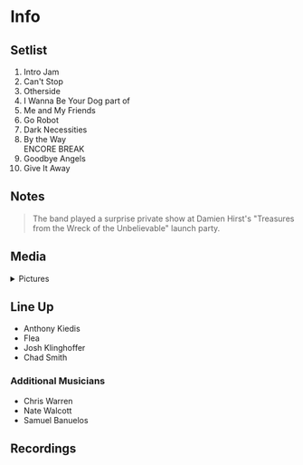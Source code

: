 # Info

## Setlist

1. Intro Jam
2. Can't Stop
3. Otherside
4. I Wanna Be Your Dog part of
5. Me and My Friends
6. Go Robot
7. Dark Necessities
8. By the Way
<br> ENCORE BREAK
9. Goodbye Angels
10. Give It Away

## Notes

> The band played a surprise private show at Damien Hirst's "Treasures from the Wreck of the Unbelievable" launch party.

## Media 

<details>
  <summary>Pictures</summary>
  <!--<img alt="Setlist" title="Setlist" src="_.jpg" height="200" />
  <img alt="Clipping" title="Clipping" src="_.jpg" height="200" />
  <img alt="Flyer" title="Flyer" src="_.jpg" height="200" />-->
</details>

## Line Up

* Anthony Kiedis
* Flea
* Josh Klinghoffer
* Chad Smith

### Additional Musicians

* Chris Warren  
* Nate Walcott  
* Samuel Banuelos

## Recordings
